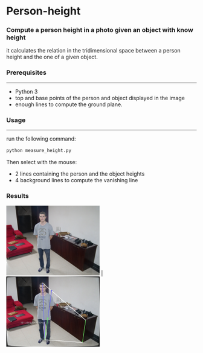 # Person-height
### Compute a person height in a photo given an object with know height

it calculates the relation in the tridimensional space between a person height and the one of a given object.

### Prerequisites
---

* Python 3
* top and base points of the person and object displayed in the image 
* enough lines to compute the ground plane. 
 

### Usage
---

run the following command:

```html
python measure_height.py
```

Then select with the mouse:

* 2 lines containing the person and the object heights 
* 4 background lines to compute the vanishing line

### Results

<img src="test.jpg" width="49%" /> |   <img src="result.jpg" width="49%" />
